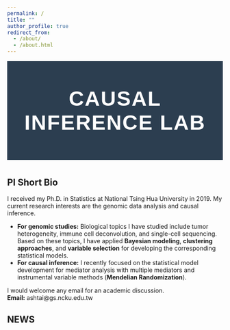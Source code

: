 ```yaml
---
permalink: /
title: ""
author_profile: true
redirect_from: 
  - /about/
  - /about.html
---
```


<!-- Banner Section -->
<div class="banner">
  <div class="banner-content">
    <h1>Causal Inference Lab</h1>
  </div>
</div>

<!-- PI Short Bio Section -->
<div class="bio-section">
  <h2>PI Short Bio</h2>
  <p>
    I received my Ph.D. in Statistics at National Tsing Hua University in 2019. My current research interests are the genomic data analysis and causal inference.
  </p>
  <ul>
    <li><strong>For genomic studies:</strong>
      Biological topics I have studied include tumor heterogeneity, immune cell deconvolution, and single-cell sequencing. Based on these topics, I have applied <strong>Bayesian modeling</strong>, <strong>clustering approaches</strong>, and <strong>variable selection</strong> for developing the corresponding statistical models.
    </li>
    <li><strong>For causal inference:</strong>
      I recently focused on the statistical model development for mediator analysis with multiple mediators and instrumental variable methods (<strong>Mendelian Randomization</strong>).
    </li>
  </ul>
  <p>
    I would welcome any email for an academic discussion.<br>
    <strong>Email:</strong> ashtai@gs.ncku.edu.tw
  </p>
</div>

<!-- News Section -->
<h2>NEWS</h2>
<!-- Add news here -->


<!-- Custom CSS for the Banner -->
<style>
  /* Banner Styling */
  .banner {
    background-color: #2c3e50; /* Dark blue background */
    color: #ffffff; /* White text */
    padding: 60px 20px; /* Padding for the banner */
    text-align: center; /* Center align the text */
    width: 100%; /* Full width of the page */
    box-sizing: border-box; /* Ensure padding is included in width */
    margin-bottom: 40px; /* Add space below the banner */
  }

  /* Styling the Banner Heading */
  .banner h1 {
    font-size: 3.5em; /* Large font size for the lab name */
    margin: 0; /* No extra margin around the heading */
    font-family: 'Arial', sans-serif; /* Clean font */
    letter-spacing: 2px; /* Spacing between letters */
    text-transform: uppercase; /* Uppercase for the lab name */
  }

</style>
